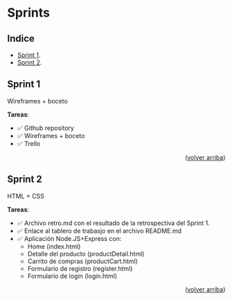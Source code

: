 <div id="top"></div>

# Sprints


<!-- INDEX -->
## Indice

* [Sprint 1][sprint_1].
* [Sprint 2][sprint_2].


<!-- SPRINT 1 -->
## Sprint 1

Wireframes + boceto

**Tareas**:
* ✅ Github repository
* ✅ Wireframes + boceto
* ✅ Trello

<p align="right">(<a href="#top">volver arriba</a>)</p>


<!-- SPRINT 2 -->
## Sprint 2

HTML + CSS

**Tareas**:
* ✅ Archivo retro.md con el resultado de la retrospectiva del Sprint 1.
* ✅ Enlace al tablero de trabasjo en el archivo README.md
* ✅ Aplicación Node.JS+Express con:
   - Home (index.html)
   - Detalle del producto (productDetail.html)
   - Carrito de compras (productCart.html)
   - Formulario de registro (register.html)
   - Formulario de login (login.html)

<p align="right">(<a href="#top">volver arriba</a>)</p>


<!-- deep links -->
[sprint_1]: #sprint-1
[sprint_2]: #sprint-2
